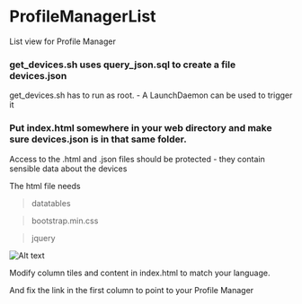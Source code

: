 # ProfileManagerList
List view for Profile Manager

### get_devices.sh uses query_json.sql to create a file devices.json

get_devices.sh has to run as root. - A LaunchDaemon can be used to trigger it

### Put index.html somewhere in your web directory and make sure devices.json is in that same folder.

Access to the .html and .json files should be protected - they contain sensible data about the devices

The html file needs 

>datatables

>bootstrap.min.css

>jquery

![Alt text](/../master/img/Screenshot.jpg?raw=true "List View")

Modify column tiles and content in index.html to match your language.

And fix the link in the first column to point to your Profile Manager

